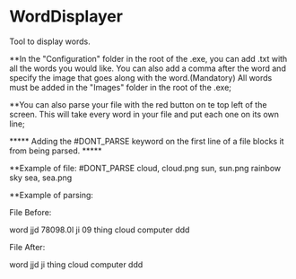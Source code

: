 # WordDisplayer
Tool to display words.  

**In the "Configuration" folder in the root of the .exe, you can add .txt with all the words you would like.
You can also add a comma after the word and specify the image that goes along with the word.(Mandatory)
All words must be added in the "Images" folder in the root of the .exe;

**You can also parse your file with the red button on te top left of the screen. 
This will take every word in your file and put each one on its own line;

***** Adding the #DONT_PARSE keyword on the first line of a file blocks it from being parsed. *****

**Example of file:
#DONT_PARSE
cloud, cloud.png
sun, sun.png
rainbow
sky
sea, sea.png

**Example of parsing:

File Before:

word     jjd 78098.0l ji 09
thing
cloud computer ddd

File After:

word
jjd
ji
thing
cloud
computer
ddd
